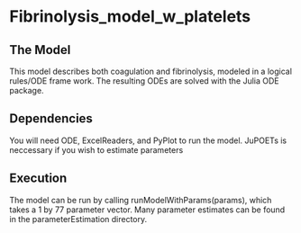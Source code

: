 # Fibrinolysis_model_w_platelets
## The Model
This model describes both coagulation and fibrinolysis, modeled in a logical rules/ODE frame work. The resulting ODEs are solved with the Julia ODE package. 

## Dependencies
You will need ODE, ExcelReaders, and PyPlot to run the model. JuPOETs is neccessary if you wish to estimate parameters

## Execution
The model can be run by calling runModelWithParams(params), which takes a 1 by 77 parameter vector. Many parameter estimates can be found in the parameterEstimation directory.
